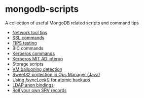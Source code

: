 # mongodb-scripts

A collection of useful MongoDB related scripts and command tips

* [Network tool tips](Tool%20tips.md)
* [SSL commands](SSL%20commands.md)
* [FIPS testing](FIPS%20cert%20generation.md)
* BIC commands
* [Kerberos commands](Kerberos%20CMDs.md)
* [Kerberos MIT AD interop](Kerberos%20AES.md)
* Storage scripts
* [VM ballooning detection](VM%20ballooning%20driver%20detection.md)
* [Sweet32 protection in Ops Manager (Java)](Sweet32.md)
* [Using _fsyncLock()_ for atomic backups](fsyncLock.md)
* [LDAP anon bindings](LDAP%20anon%20bindings.md)
* [Roll your own SRV records](Deploying%20SRV%20URI%20support.md)
